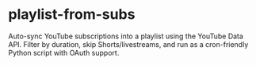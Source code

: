 # playlist-from-subs
Auto-sync YouTube subscriptions into a playlist using the YouTube Data API. Filter by duration, skip Shorts/livestreams, and run as a cron-friendly Python script with OAuth support.
